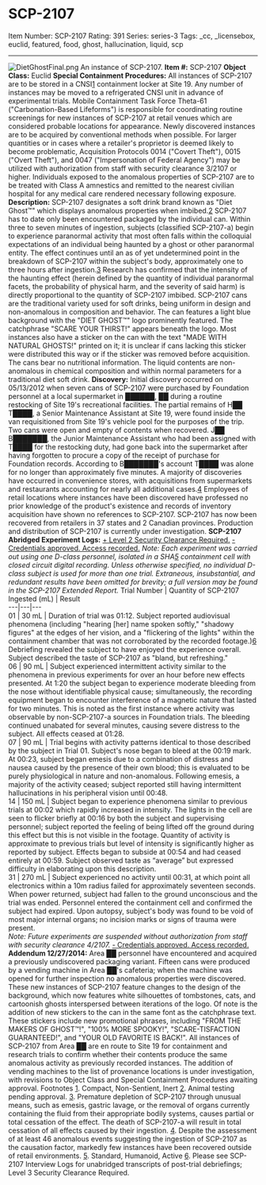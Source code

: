 # SCP-2107
Item Number: SCP-2107
Rating: 391
Series: series-3
Tags: _cc, _licensebox, euclid, featured, food, ghost, hallucination, liquid, scp

---

![DietGhostFinal.png](https://scp-wiki.wdfiles.com/local--files/scp-2107/DietGhostFinal.png)
An instance of SCP-2107.
**Item #:** SCP-2107
**Object Class:** Euclid
**Special Containment Procedures:** All instances of SCP-2107 are to be stored in a CNSI[1](javascript:;) containment locker at Site 19. Any number of instances may be moved to a refrigerated CNSI unit in advance of experimental trials.
Mobile Containment Task Force Theta-61 ("Carbonation-Based Lifeforms") is responsible for coordinating routine screenings for new instances of SCP-2107 at retail venues which are considered probable locations for appearance. Newly discovered instances are to be acquired by conventional methods when possible. For larger quantities or in cases where a retailer's proprietor is deemed likely to become problematic, Acquisition Protocols 0014 ("Covert Theft"), 0015 ("Overt Theft"), and 0047 ("Impersonation of Federal Agency") may be utilized with authorization from staff with security clearance 3/2107 or higher. Individuals exposed to the anomalous properties of SCP-2107 are to be treated with Class A amnestics and remitted to the nearest civilian hospital for any medical care rendered necessary following exposure.
**Description:** SCP-2107 designates a soft drink brand known as "Diet Ghost™" which displays anomalous properties when imbibed.[2](javascript:;) SCP-2107 has to date only been encountered packaged by the individual can. Within three to seven minutes of ingestion, subjects (classified SCP-2107-a) begin to experience paranormal activity that most often falls within the colloquial expectations of an individual being haunted by a ghost or other paranormal entity. The effect continues until an as of yet undetermined point in the breakdown of SCP-2107 within the subject's body, approximately one to three hours after ingestion.[3](javascript:;) Research has confirmed that the intensity of the haunting effect (herein defined by the quantity of individual paranormal facets, the probability of physical harm, and the severity of said harm) is directly proportional to the quantity of SCP-2107 imbibed.
SCP-2107 cans are the traditional variety used for soft drinks, being uniform in design and non-anomalous in composition and behavior. The can features a light blue background with the "DIET GHOST™" logo prominently featured. The catchphrase "SCARE YOUR THIRST!" appears beneath the logo. Most instances also have a sticker on the can with the text "MADE WITH NATURAL GHOSTS!" printed on it; it is unclear if cans lacking this sticker were distributed this way or if the sticker was removed before acquisition. The cans bear no nutritional information. The liquid contents are non-anomalous in chemical composition and within normal parameters for a traditional diet soft drink.
**Discovery:** Initial discovery occurred on 05/13/2012 when seven cans of SCP-2107 were purchased by Foundation personnel at a local supermarket in ██████, ██ during a routine restocking of Site 19's recreational facilities. The partial remains of H██ T████, a Senior Maintenance Assistant at Site 19, were found inside the van requisitioned from Site 19's vehicle pool for the purposes of the trip. Two cans were open and empty of contents when recovered. J██ B███████, the Junior Maintenance Assistant who had been assigned with T████ for the restocking duty, had gone back into the supermarket after having forgotten to procure a copy of the receipt of purchase for Foundation records. According to B███████'s account T████ was alone for no longer than approximately five minutes.
A majority of discoveries have occurred in convenience stores, with acquisitions from supermarkets and restaurants accounting for nearly all additional cases.[4](javascript:;) Employees of retail locations where instances have been discovered have professed no prior knowledge of the product's existence and records of inventory acquisition have shown no references to SCP-2107. SCP-2107 has now been recovered from retailers in 37 states and 2 Canadian provinces. Production and distribution of SCP-2107 is currently under investigation.
**SCP-2107 Abridged Experiment Logs:**
[\+ Level 2 Security Clearance Required.](javascript:;)
[\- Credentials approved. Access recorded.](javascript:;)
_Note: Each experiment was carried out using one D-class personnel, isolated in a SHA[5](javascript:;) containment cell with closed circuit digital recording. Unless otherwise specified, no individual D-class subject is used for more than one trial. Extraneous, insubstantial, and redundant results have been omitted for brevity; a full version may be found in the SCP-2107 Extended Report._
Trial Number | Quantity of SCP-2107 Ingested (mL) | Result  
---|---|---  
01 | 30 mL | Duration of trial was 01:12. Subject reported audiovisual phenomena (including "hearing [her] name spoken softly," "shadowy figures" at the edges of her vision, and a "flickering of the lights" within the containment chamber that was not corroborated by the recorded footage.)[6](javascript:;) Debriefing revealed the subject to have enjoyed the experience overall. Subject described the taste of SCP-2107 as "bland, but refreshing."  
06 | 90 mL | Subject experienced intermittent activity similar to the phenomena in previous experiments for over an hour before new effects presented. At 1:20 the subject began to experience moderate bleeding from the nose without identifiable physical cause; simultaneously, the recording equipment began to encounter interference of a magnetic nature that lasted for two minutes. This is noted as the first instance where activity was observable by non-SCP-2107-a sources in Foundation trials. The bleeding continued unabated for several minutes, causing severe distress to the subject. All effects ceased at 01:28.  
07 | 90 mL | Trial begins with activity patterns identical to those described by the subject in Trial 01. Subject's nose began to bleed at the 00:19 mark. At 00:23, subject began emesis due to a combination of distress and nausea caused by the presence of their own blood; this is evaluated to be purely physiological in nature and non-anomalous. Following emesis, a majority of the activity ceased; subject reported still having intermittent hallucinations in his peripheral vision until 00:48.  
14 | 150 mL | Subject began to experience phenomena similar to previous trials at 00:02 which rapidly increased in intensity. The lights in the cell are seen to flicker briefly at 00:16 by both the subject and supervising personnel; subject reported the feeling of being lifted off the ground during this effect but this is not visible in the footage. Quantity of activity is approximate to previous trials but level of intensity is significantly higher as reported by subject. Effects began to subside at 00:54 and had ceased entirely at 00:59. Subject observed taste as “average” but expressed difficulty in elaborating upon this description.  
31 | 270 mL | Subject experienced no activity until 00:31, at which point all electronics within a 10m radius failed for approximately seventeen seconds. When power returned, subject had fallen to the ground unconscious and the trial was ended. Personnel entered the containment cell and confirmed the subject had expired. Upon autopsy, subject's body was found to be void of most major internal organs; no incision marks or signs of trauma were present.  
_Note: Future experiments are suspended without authorization from staff with security clearance 4/2107._
[\- Credentials approved. Access recorded.](javascript:;)
**Addendum 12/27/2014:** Area ██ personnel have encountered and acquired a previously undiscovered packaging variant. Fifteen cans were produced by a vending machine in Area ██'s cafeteria; when the machine was opened for further inspection no anomalous properties were discovered. These new instances of SCP-2107 feature changes to the design of the background, which now features white silhouettes of tombstones, cats, and cartoonish ghosts interspersed between iterations of the logo. Of note is the addition of new stickers to the can in the same font as the catchphrase text. These stickers include new promotional phrases, including "FROM THE MAKERS OF GHOST™!", "100% MORE SPOOKY!", "SCARE-TISFACTION GUARANTEED!", and "YOUR OLD FAVORITE IS BACK!". All instances of SCP-2107 from Area ██ are en route to Site 19 for containment and research trials to confirm whether their contents produce the same anomalous activity as previously recorded instances. The addition of vending machines to the list of provenance locations is under investigation, with revisions to Object Class and Special Containment Procedures awaiting approval.
Footnotes
[1](javascript:;). Compact, Non-Sentient, Inert
[2](javascript:;). Animal testing pending approval.
[3](javascript:;). Premature depletion of SCP-2107 through unusual means, such as emesis, gastric lavage, or the removal of organs currently containing the fluid from their appropriate bodily systems, causes partial or total cessation of the effect. The death of SCP-2107-a will result in total cessation of all effects caused by their ingestion.
[4](javascript:;). Despite the assessment of at least 46 anomalous events suggesting the ingestion of SCP-2107 as the causation factor, markedly few instances have been recovered outside of retail environments.
[5](javascript:;). Standard, Humanoid, Active
[6](javascript:;). Please see SCP-2107 Interview Logs for unabridged transcripts of post-trial debriefings; Level 3 Security Clearance Required.